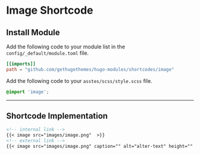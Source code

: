 # Image Shortcode

## Install Module

Add the following code to your module list in the `config/_default/module.toml` file.

```toml
[[imports]]
path = "github.com/gethugothemes/hugo-modules/shortcodes/image"
```

Add the following code to your `asstes/scss/style.scss` file.

```scss
@import 'image';
```

<hr>

## Shortcode Implementation

```md
<!-- internal link -->
{{< image src="images/image.png"  >}}
<!-- external link -->
{{< image src="images/image.png" caption="" alt="alter-text" height="" width="" position="center" command="fill" option="q100" class="img-fluid" title="image title"  webp="false" >}}
```
